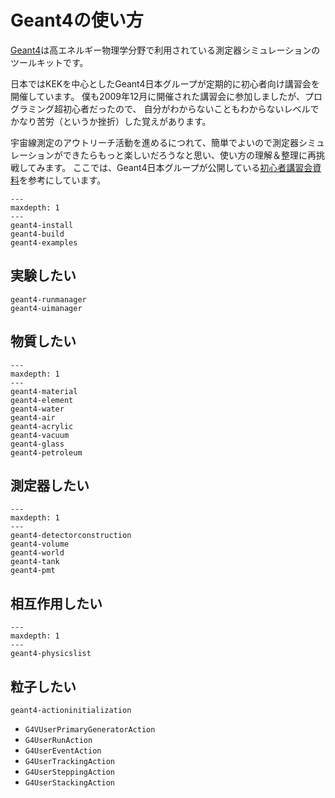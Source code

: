 # Geant4の使い方

[Geant4](https://geant4.org/)は高エネルギー物理学分野で利用されている測定器シミュレーションのツールキットです。

日本ではKEKを中心としたGeant4日本グループが定期的に初心者向け講習会を開催しています。
僕も2009年12月に開催された講習会に参加しましたが、プログラミング超初心者だったので、
自分がわからないこともわからないレベルでかなり苦労（というか挫折）した覚えがあります。

宇宙線測定のアウトリーチ活動を進めるにつれて、簡単でよいので測定器シミュレーションができたらもっと楽しいだろうなと思い、使い方の理解＆整理に再挑戦してみます。
ここでは、Geant4日本グループが公開している[初心者講習会資料](https://wiki.kek.jp/display/geant4/Tutorial+Notes+for+Novice+Users)を参考にしています。

```{toctree}
---
maxdepth: 1
---
geant4-install
geant4-build
geant4-examples
```

## 実験したい

```{toctree}
geant4-runmanager
geant4-uimanager
```

## 物質したい

```{toctree}
---
maxdepth: 1
---
geant4-material
geant4-element
geant4-water
geant4-air
geant4-acrylic
geant4-vacuum
geant4-glass
geant4-petroleum

```

## 測定器したい

```{toctree}
---
maxdepth: 1
---
geant4-detectorconstruction
geant4-volume
geant4-world
geant4-tank
geant4-pmt
```

## 相互作用したい

```{toctree}
---
maxdepth: 1
---
geant4-physicslist
```

## 粒子したい

```{toctree}
geant4-actioninitialization
```

- ``G4VUserPrimaryGeneratorAction``
- ``G4UserRunAction``
- ``G4UserEventAction``
- ``G4UserTrackingAction``
- ``G4UserSteppingAction``
- ``G4UserStackingAction``
